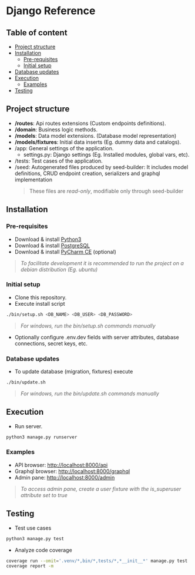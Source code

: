 # Django Reference

## Table of content

-   [Project structure](#project-structure)
-   [Installation](#installation)
    -   [Pre-requisites](#pre-requisites)
    -   [Initial setup](#initial-setup)
-   [Database updates](#database-updates)
-   [Execution](#execution)
    -   [Examples](#examples)
-   [Testing](#testing)
    

## Project structure

-   **/routes**: Api routes extensions (Custom endpoints definitions).
-   **/domain**: Business logic methods.
-   **/models**: Data model extensions. (Database model representation)
-   **/models/fixtures**: Initial data inserts (Eg. dummy data and catalogs).
-   /app: General settings of the application.
    -   settings.py: Django settings (Eg. Installed modules, global vars, etc).
-   /tests: Test cases of the application.
-   /seed: Autogenerated files produced by seed-builder: It includes model definitions, CRUD endpoint creation, serializers and graphql implementation
    >   These files are *read-only*, modifiable only through seed-builder


## Installation

### Pre-requisites

-   Download & install [Python3](https://www.python.org/downloads/)
-   Download & install [PostgreSQL](https://www.postgresqltutorial.com/postgresql-getting-started/)
-   Download & install [PyCharm CE](https://www.jetbrains.com/pycharm/download/) (optional)
>   *To facilitate development it is recommended to run the project on a debian distribution (Eg. ubuntu)*

### Initial setup

-   Clone this repository.
-   Execute install script
```bash
./bin/setup.sh <DB_NAME> <DB_USER> <DB_PASSWORD>
```
>   *For windows, run the bin/setup.sh commands manually*

-   Optionally configure .env.dev fields with server attributes, database connections, secret keys, etc.

### Database updates

-   To update database (migration, fixtures) execute
```bash
./bin/update.sh
```
>   *For windows, run the bin/update.sh commands manually*


## Execution

-   Run server.
```bash
python3 manage.py runserver
```

### Examples

-   API browser: [http://localhost:8000/api](http://localhost:8000/api)
-   Graphql browser: [http://localhost:8000/graphql](http://localhost:8000/graphql)
-   Admin pane: [http://localhost:8000/admin](http://localhost:8000/admin)
>   *To access admin pane, create a user fixture with the *is_superuser* attribute set to true*

## Testing

-   Test use cases
```bash
python3 manage.py test
```

-   Analyze code coverage
```bash
coverage run --omit='.venv/*,bin/*,tests/*,*__init__*' manage.py test
coverage report -m
```